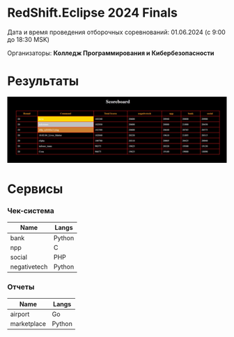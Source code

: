 # RedShift.Eclipse 2024 Finals

Дата и время проведения отборочных соревнований: 01.06.2024 (с 9:00 до 18:30 MSK)

Организаторы: **Колледж Программирования и Кибербезопасности**

# Результаты

![ScreenShot](Assets/scoreboard.png)

# Сервисы

### Чек-система

| Name                      | Langs     |
| ------------------------- | --------- |
| bank                      | Python    |
| npp                       | C         | 
| social                    | PHP       |
| negativetech              | Python    |

### Отчеты

| Name                         | Langs     |
| ---------------------------- | --------- |
| airport                      | Go        |
| marketplace                  | Python    |